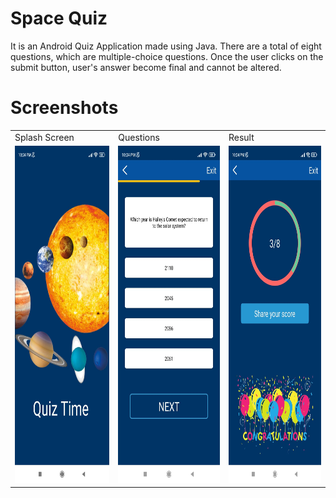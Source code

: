 # Space Quiz
It is an Android Quiz Application made using Java. There are a total of eight questions, which are multiple-choice questions. Once the user clicks on the submit button, user's answer become final and cannot be altered.

# Screenshots
<table>
  <tr>
    <td>Splash Screen</td>
    <td>Questions</td>
    <td>Result</td>
  </tr>
  <tr>
    <td><img src="https://github.com/saloni33/quiz_app/blob/master/images/splash_screen.jpeg" width=290 height=540></td>
    <td><img src="https://github.com/saloni33/quiz_app/blob/master/images/quesions.jpeg" width=290 height=540></td>
    <td><img src="https://github.com/saloni33/quiz_app/blob/master/images/result.jpeg" width=290 height=540></td>
  </tr>
 </table>
